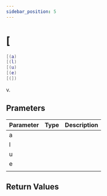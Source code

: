 ```yaml
---
sidebar_position: 5
---
```


# [
```lua
[(a)
[(l)
[(u)
[(e)
[(])
```
v.


## Prameters
|Parameter|Type|Description|
|-|-|-|
|a|||
|l|||
|u|||
|e|||
||||


## Return Values
